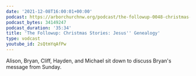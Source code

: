 ```yaml
---
date: '2021-12-08T16:00:01+00:00'
podcast: https://arborchurchnw.org/podcast/the-followup-0048-christmas-stories-jesus-genealogy.mp3
podcast_bytes: 34149247
podcast_duration: '35:34'
title: 'The Followup: Christmas Stories: Jesus'' Genealogy'
type: vodcast
youtube_id: 2sQtmYqAfPw
---
```


Alison, Bryan, Cliff, Hayden, and Michael sit down to discuss Bryan's message from Sunday.